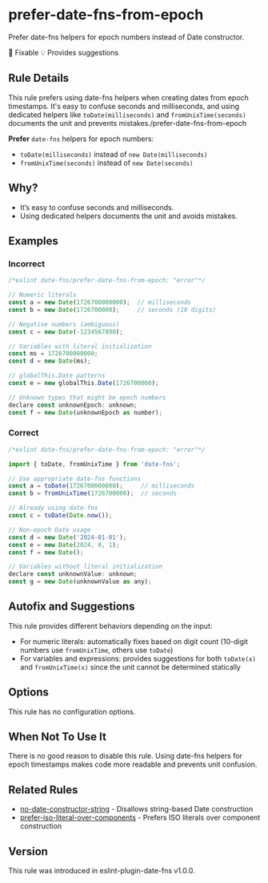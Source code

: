 # prefer-date-fns-from-epoch

Prefer date-fns helpers for epoch numbers instead of Date constructor.

🔧 Fixable
💡 Provides suggestions

## Rule Details

This rule prefers using date-fns helpers when creating dates from epoch timestamps. It's easy to confuse seconds and milliseconds, and using dedicated helpers like `toDate(milliseconds)` and `fromUnixTime(seconds)` documents the unit and prevents mistakes./prefer-date-fns-from-epoch

**Prefer** `date‑fns` helpers for epoch numbers:
- `toDate(milliseconds)` instead of `new Date(milliseconds)`
- `fromUnixTime(seconds)` instead of `new Date(seconds)`

## Why?

- It’s easy to confuse seconds and milliseconds.
- Using dedicated helpers documents the unit and avoids mistakes.

## Examples

### Incorrect

```js
/*eslint date-fns/prefer-date-fns-from-epoch: "error"*/

// Numeric literals
const a = new Date(1726700000000);  // milliseconds
const b = new Date(1726700000);     // seconds (10 digits)

// Negative numbers (ambiguous)
const c = new Date(-1234567890);

// Variables with literal initialization
const ms = 1726700000000;
const d = new Date(ms);

// globalThis.Date patterns
const e = new globalThis.Date(1726700000);

// Unknown types that might be epoch numbers
declare const unknownEpoch: unknown;
const f = new Date(unknownEpoch as number);
```

### Correct

```js
/*eslint date-fns/prefer-date-fns-from-epoch: "error"*/

import { toDate, fromUnixTime } from 'date-fns';

// Use appropriate date-fns functions
const a = toDate(1726700000000);     // milliseconds
const b = fromUnixTime(1726700000);  // seconds

// Already using date-fns
const c = toDate(Date.now());

// Non-epoch Date usage
const d = new Date('2024-01-01');
const e = new Date(2024, 0, 1);
const f = new Date();

// Variables without literal initialization
declare const unknownValue: unknown;
const g = new Date(unknownValue as any);
```

## Autofix and Suggestions

This rule provides different behaviors depending on the input:

- For numeric literals: automatically fixes based on digit count (10-digit numbers use `fromUnixTime`, others use `toDate`)
- For variables and expressions: provides suggestions for both `toDate(x)` and `fromUnixTime(x)` since the unit cannot be determined statically

## Options

This rule has no configuration options.

## When Not To Use It

There is no good reason to disable this rule. Using date-fns helpers for epoch timestamps makes code more readable and prevents unit confusion.

## Related Rules

- [no-date-constructor-string](./no-date-constructor-string.md) - Disallows string-based Date construction
- [prefer-iso-literal-over-components](./prefer-iso-literal-over-components.md) - Prefers ISO literals over component construction

## Version

This rule was introduced in eslint-plugin-date-fns v1.0.0.